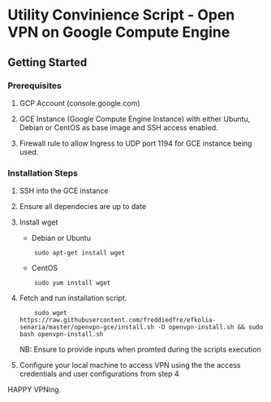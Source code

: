 # Utility Convinience Script - Open VPN on Google Compute Engine

## Getting Started

### Prerequisites

1. GCP Account (console.google.com)

2. GCE Instance (Google Compute Engine Instance) with either Ubuntu, Debian or CentOS as base image and SSH access enabled.

3. Firewall rule to allow Ingress to UDP port 1194 for GCE instance being used.

### Installation Steps

1. SSH into the GCE instance

2. Ensure all dependecies are up to date

3. Install wget
   - Debian or Ubuntu
   ```
       sudo apt-get install wget
   ```
   - CentOS
   ```
       sudo yum install wget
   ```

4. Fetch and run installation script.
    ```
        sudo wget https://raw.githubusercontent.com/freddiedfre/efkolia-senaria/master/openvpn-gce/install.sh -O openvpn-install.sh && sudo bash openvpn-install.sh
    ```

    NB: Ensure to provide inputs when promted during the scripts execution

5. Configure your local machine to access VPN using the the access credentials and user configurations from step 4

HAPPY VPNing.

